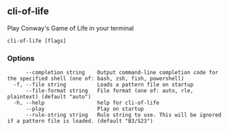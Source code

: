 ## cli-of-life

Play Conway's Game of Life in your terminal

```
cli-of-life [flags]
```

### Options

```
      --completion string    Output command-line completion code for the specified shell (one of: bash, zsh, fish, powershell)
  -f, --file string          Loads a pattern file on startup
      --file-format string   File format (one of: auto, rle, plaintext) (default "auto")
  -h, --help                 help for cli-of-life
      --play                 Play on startup
      --rule-string string   Rule string to use. This will be ignored if a pattern file is loaded. (default "B3/S23")
```


